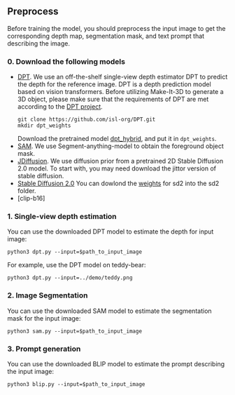 ## Preprocess

Before training the model, you should preprocess the input image to get the corresponding depth map, segmentation mask, and 
text prompt that describing the image.

### 0. Download the following models

- [DPT](https://github.com/isl-org/DPT). We use an off-the-shelf single-view depth estimator DPT to predict the depth for the reference image. DPT is a depth prediction model based on vision transformers. Before utilizing Make-It-3D to generate a 3D object, please make sure that the requirements of DPT are met according to the [DPT project](https://github.com/isl-org/DPT).
  ```
  git clone https://github.com/isl-org/DPT.git
  mkdir dpt_weights
  ```
  Download the pretrained model [dpt_hybrid](https://github.com/intel-isl/DPT/releases/download/1_0/dpt_hybrid-midas-501f0c75.pt), and put it in `dpt_weights`.
- [SAM](https://github.com/facebookresearch/segment-anything). We use Segment-anything-model to obtain the foreground object mask.
- [JDiffusion](https://github.com/JittorRepos/JDiffusion). We use diffusion prior from a pretrained 2D Stable Diffusion 2.0 model. To start with, you may need download the jittor version of stable diffusion.
- [Stable Diffusion 2.0]() You can dowlond the [weights](https://huggingface.co/stabilityai/stable-diffusion-2-base/tree/main) for sd2 into the sd2 folder.
- [clip-b16] 

### 1. Single-view depth estimation

You can use the downloaded DPT model to estimate the depth for input image:

  ```
  python3 dpt.py --input=$path_to_input_image
  ```
For example, use the DPT model on teddy-bear:
  ```
  python3 dpt.py --input=../demo/teddy.png
  ```

### 2. Image Segmentation

You can use the downloaded SAM model to estimate the segmentation mask for the input image:
  ```
  python3 sam.py --input=$path_to_input_image
  ```

### 3. Prompt generation
You can use the downloaded BLIP model to estimate the prompt describing the input image:
  ```
  python3 blip.py --input=$path_to_input_image
  ```

